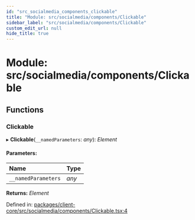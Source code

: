 ```yaml
---
id: "src_socialmedia_components_clickable"
title: "Module: src/socialmedia/components/Clickable"
sidebar_label: "src/socialmedia/components/Clickable"
custom_edit_url: null
hide_title: true
---
```


# Module: src/socialmedia/components/Clickable

## Functions

### Clickable

▸ **Clickable**(`__namedParameters`: *any*): *Element*

#### Parameters:

| Name | Type |
| :------ | :------ |
| `__namedParameters` | *any* |

**Returns:** *Element*

Defined in: [packages/client-core/src/socialmedia/components/Clickable.tsx:4](https://github.com/xr3ngine/xr3ngine/blob/2d83606b6/packages/client-core/src/socialmedia/components/Clickable.tsx#L4)
